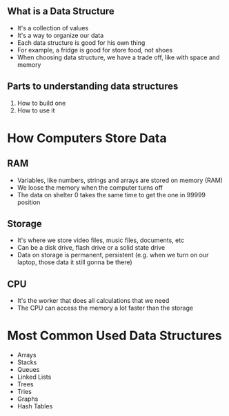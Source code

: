 ## What is a Data Structure
- It's a collection of values
- It's a way to organize our data
- Each data structure is good for his own thing
- For example, a fridge is good for store food, not shoes
- When choosing data structure, we have a trade off, like with space and memory

## Parts to understanding data structures
1. How to build one
2. How to use it

# How Computers Store Data
## RAM
- Variables, like numbers, strings and arrays are stored on memory (RAM)
- We loose the memory when the computer turns off
- The data on shelter 0 takes the same time to get the one in 99999 position

## Storage
- It's where we store video files, music files, documents, etc
- Can be a disk drive, flash drive or a solid state drive
- Data on storage is permanent, persistent (e.g. when we turn on our laptop, those data it still gonna be there)
  
## CPU
- It's the worker that does all calculations that we need
- The CPU can access the memory a lot faster than the storage

# Most Common Used Data Structures
- Arrays
- Stacks
- Queues
- Linked Lists
- Trees
- Tries
- Graphs
- Hash Tables
